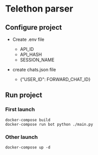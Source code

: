 # Telethon parser

## Configure project
- Create .env file
    * API_ID
    * API_HASH
    * SESSION_NAME
    

- create chats.json file
  * {"USER_ID": FORWARD_CHAT_ID}
## Run project

### First launch

```
docker-compose build
docker-compose run bot python ./main.py
```

### Other launch
```
docker-compose up -d
```